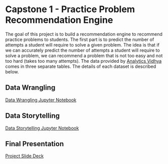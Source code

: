 # Capstone 1 - Practice Problem Recommendation Engine

The goal of this project is to build a recommendation engine to recommend practice problems to students. The first part is to predict the number of attempts a student will require to solve a given problem. The idea is that if we can accurately predict the number of attempts a student will require to solve a problem, we can recommend a problem that is not too easy and not too hard (takes too many attempts). The data provided by [Analytics Vidhya](https://datahack.analyticsvidhya.com/contest/practice-problem-recommendation-engine/) comes in three separate tables. The details of each dataset is described below.

## Data Wrangling

[Data Wrangling Jupyter Notebook](https://nbviewer.jupyter.org/github/Kennfucius/springboard/blob/master/RecommenderSystem_Capstone1/Data%20Munging.ipynb)


## Data Storytelling

[Data Storytelling Jupyter Notebook](https://nbviewer.jupyter.org/github/Kennfucius/springboard/blob/master/RecommenderSystem_Capstone1/Data%20Storytelling.ipynb)

## Final Presentation

[Project Slide Deck](https://docs.google.com/presentation/d/1Irc2F3338hfVtqctX2NBy2DSAjJ55Q8kfIrL3JTAA1A/edit?usp=sharing)
